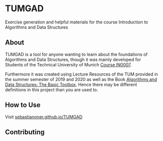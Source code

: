 # TUMGAD
Exercise generation and helpful materials for the course Introduction to Algorithms and Data Structures
## About
TUMGAD is a tool for anyone wanting to learn about the foundations of Algorithms and Data Structures, though it 
was mainly developed for Students of the Technical University of Munich [Course IN0007](https://campus.tum.de/tumonline/WBMODHB.wbShowMHBReadOnly?pKnotenNr=452818).

Furthermore it was created using Lecture Resources of the TUM provided in the summer
semester of 2019 and 2020 as well as the Book [Algorithms and Data Structures: The Basic Toolbox](https://www.springer.com/gp/book/9783540779773).
Hence there may be different definitions in this project than you are used to.

## How to Use
Visit [sebastianoner.github.io/TUMGAD](https://sebastianoner.github.io/TUMGAD)
## Contributing
